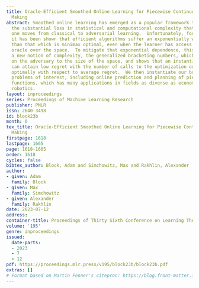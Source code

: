 ```yaml
---
title: Oracle-Efficient Smoothed Online Learning for Piecewise Continuous Decision
  Making
abstract: Smoothed online learning has emerged as a popular framework to  mitigate
  the substantial loss in statistical and computational complexity that arises when
  one moves from classical to adversarial learning.  Unfortunately, for some spaces,
  it has been shown that efficient algorithms suffer an exponentially worse regret
  than that which is minimax optimal, even when the learner has access to an optimization
  oracle over the space.  To mitigate that exponential dependence, this work introduces
  a new notion of complexity, the generalized bracketing numbers, which marries constraints
  on the adversary to the size of the space, and shows that an instantiation of Follow-the-Perturbed-Leader
  can attain low regret with the number of calls to the optimization oracle scaling
  optimally with respect to average regret.  We then instantiate our bounds in several
  problems of interest, including online prediction and planning of piecewise continuous
  functions, which has many applications in fields as diverse as econometrics and
  robotics.
layout: inproceedings
series: Proceedings of Machine Learning Research
publisher: PMLR
issn: 2640-3498
id: block23b
month: 0
tex_title: Oracle-Efficient Smoothed Online Learning for Piecewise Continuous Decision
  Making
firstpage: 1618
lastpage: 1665
page: 1618-1665
order: 1618
cycles: false
bibtex_author: Block, Adam and Simchowitz, Max and Rakhlin, Alexander
author:
- given: Adam
  family: Block
- given: Max
  family: Simchowitz
- given: Alexander
  family: Rakhlin
date: 2023-07-12
address: 
container-title: Proceedings of Thirty Sixth Conference on Learning Theory
volume: '195'
genre: inproceedings
issued:
  date-parts:
  - 2023
  - 7
  - 12
pdf: https://proceedings.mlr.press/v195/block23b/block23b.pdf
extras: []
# Format based on Martin Fenner's citeproc: https://blog.front-matter.io/posts/citeproc-yaml-for-bibliographies/
---
```

